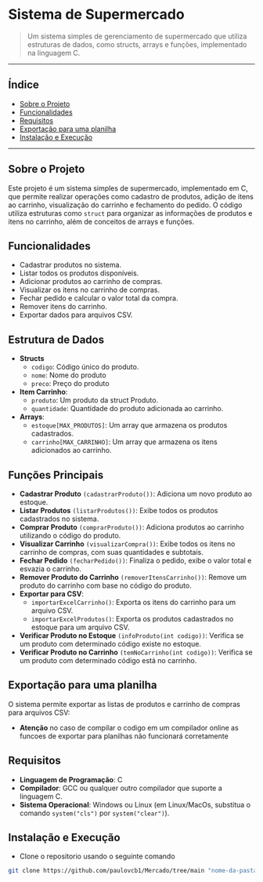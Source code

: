 # Sistema de Supermercado

> Um sistema simples de gerenciamento de supermercado que utiliza estruturas de dados, como structs, arrays e funções, implementado na linguagem C.

---

## Índice

- [Sobre o Projeto](#sobre-o-projeto)
- [Funcionalidades](#funcionalidades)
- [Requisitos](#requisitos)
- [Exportação para uma planilha](#Exportação-para-uma-planilha)
- [Instalação e Execução](#Instalação-e-Execução)

---

## Sobre o Projeto

Este projeto é um sistema simples de supermercado, implementado em C, que permite realizar operações como cadastro de produtos, adição de itens ao carrinho, visualização do carrinho e fechamento do pedido. O código utiliza estruturas como `struct` para organizar as informações de produtos e itens no carrinho, além de conceitos de arrays e funções.

## Funcionalidades

- Cadastrar produtos no sistema.
- Listar todos os produtos disponíveis.
- Adicionar produtos ao carrinho de compras.
- Visualizar os itens no carrinho de compras.
- Fechar pedido e calcular o valor total da compra.
- Remover itens do carrinho.
- Exportar dados para arquivos CSV.

## Estrutura de Dados

- **Structs**
  - `codigo`: Código único do produto.
  - `nome`: Nome do produto
  - `preco`: Preço do produto
- **Item Carrinho**:
  - `produto`: Um produto da struct Produto.
  - `quantidade`: Quantidade do produto adicionada ao carrinho.
- **Arrays**:
  - `estoque[MAX_PRODUTOS]`: Um array que armazena os produtos cadastrados.
  - `carrinho[MAX_CARRINHO]`: Um array que armazena os itens adicionados ao carrinho.
 
## Funções Principais
- **Cadastrar Produto** `(cadastrarProduto())`: Adiciona um novo produto ao estoque.
- **Listar Produtos** `(listarProdutos())`: Exibe todos os produtos cadastrados no sistema.
- **Comprar Produto** `(comprarProduto())`: Adiciona produtos ao carrinho utilizando o código do produto.
- **Visualizar Carrinho** `(visualizarCompra())`: Exibe todos os itens no carrinho de compras, com suas quantidades e subtotais.
- **Fechar Pedido** `(fecharPedido())`: Finaliza o pedido, exibe o valor total e esvazia o carrinho.
- **Remover Produto do Carrinho** `(removerItensCarrinho())`: Remove um produto do carrinho com base no código do produto.
- **Exportar para CSV**:
  - `importarExcelCarrinho()`: Exporta os itens do carrinho para um arquivo CSV.
  - `importarExcelProdutos()`: Exporta os produtos cadastrados no estoque para um arquivo CSV.
- **Verificar Produto no Estoque** `(infoProduto(int codigo))`: Verifica se um produto com determinado código existe no estoque.
- **Verificar Produto no Carrinho** `(temNoCarrinho(int codigo))`: Verifica se um produto com determinado código está no carrinho.
 
## Exportação para uma planilha
O sistema permite exportar as listas de produtos e carrinho de compras para arquivos CSV:
- **Atenção** no caso de compilar o codigo em um compilador online as funcoes de exportar para planilhas não funcionará corretamente

## Requisitos

- **Linguagem de Programação**: C
- **Compilador**: GCC ou qualquer outro compilador que suporte a linguagem C.
- **Sistema Operacional**: Windows ou Linux (em Linux/MacOs, substitua o comando `system("cls")` por `system("clear")`).

## Instalação e Execução

- Clone o repositorio usando o seguinte comando
```Bash
git clone https://github.com/paulovcb1/Mercado/tree/main "nome-da-pasta"




